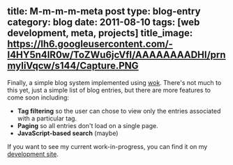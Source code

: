 title: M-m-m-m-meta post
type: blog-entry
category: blog
date: 2011-08-10
tags: [web development, meta, projects]
title_image: https://lh6.googleusercontent.com/-I4HY5n4IR0w/ToZWu6jcVfI/AAAAAAAADHI/prnmyIiVqcw/s144/Capture.PNG 
---
Finally, a simple blog system implemented using [wok][]. There's 
not much to this yet, just a simple list of blog entries, but there are more 
features to come soon including:

[wok]:https://github.com/mythmon/wok

- **Tag filtering** so the user can chose to view only the entries associated
with a particular tag.
- **Paging** so all entries don't load on a single page.
- **JavaScript-based search** (maybe)

If you want to see my current work-in-progress, you can find it on my
[development site][devsite].

[devsite]:http://dev.robmd.net/blog
